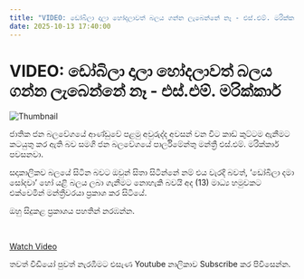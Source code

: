 ```yaml
---
title: "VIDEO: ඩෝබිලා දාලා හෝදලාවත් බලය ගන්න ලැබෙන්නේ නෑ - එස්.එම්. මරික්කාර්"
date: 2025-10-13 17:40:00
---
```


# VIDEO: ඩෝබිලා දාලා හෝදලාවත් බලය ගන්න ලැබෙන්නේ නෑ - එස්.එම්. මරික්කාර්

![Thumbnail](https://helakuru.sgp1.cdn.digitaloceanspaces.com/esana/images/lib/sm-marikkar-new-media.jpg)

ජාතික ජන බලවේගයේ ආණ්ඩුවේ පළමු අවුරුද්ද අවසන් වන විට කාඩ් කුට්ටම ඇනීමට කටයුතු කර ඇති බව සමගි ජන බලවේගයේ පාර්ලිමේන්තු මන්ත්‍රී එස්.එම්. මරික්කාර් පවසනවා.

සදාකාලිකව බලයේ සිටින බවට ඔවුන් සිතා සිටින්නේ නම් එය වැරදි බවත්, ‘ඩෝබිලා දමා සෝදවා’ හෝ යළි බලය ලබා ගැනීමට නොහැකි බවයි අද (13) මාධ්‍ය හමුවකට එක්වෙමින් මන්ත්‍රීවරයා ප්‍රකාශ කර සිටියේ.

ඔහු සිදුකළ ප්‍රකාශය පහතින් නරඹන්න.

 

[Watch Video](https://youtube.com/embed/XmUd5K5NQOM)

තවත් වීඩියෝ පුවත් නැරඹීමට එසැණ Youtube නාලිකාව Subscribe කර පිවිසෙන්න.

